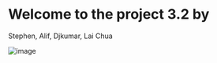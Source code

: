 # Welcome to the project 3.2 by
Stephen, Alif, Djkumar, Lai Chua

![image](https://github.com/user-attachments/assets/79b0caf2-440a-42a6-933d-2c1162a5d51d)
